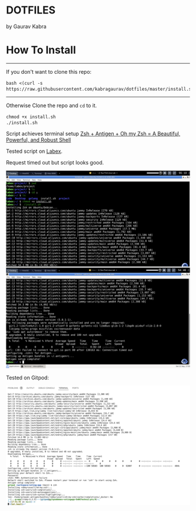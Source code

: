 # DOTFILES

by Gaurav Kabra

# How To Install

---

If you don't want to clone this repo:
```
bash <(curl -s https://raw.githubusercontent.com/kabragaurav/dotfiles/master/install.sh)
```

---

Otherwise
Clone the repo and `cd` to it.

```
chmod +x install.sh
./install.sh
```


Script achieves terminal setup <a href="https://levelup.gitconnected.com/zsh-antigen-oh-my-zsh-a-beautiful-powerful-robust-shell-ca5873821671">Zsh + Antigen + Oh my Zsh = A Beautiful, Powerful, and Robust Shell</a>


Tested script on <a href="https://labex.io/tutorials/linux-online-linux-playground-372915">Labex</a>.

Request timed out but script looks good.

![](./assets/test1.png)
![](./assets/test2.png)

Tested on Gitpod:

![](./assets/gitpod.png)

